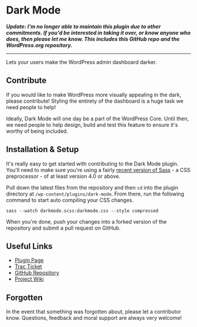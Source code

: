 # Dark Mode

**_Update: I'm no longer able to maintain this plugin due to other commitments. If you'd be interested in taking it over, or know anyone who does, then please let me know. This includes this GitHub repo and the WordPress.org repository._**

<hr>

Lets your users make the WordPress admin dashboard darker.

## Contribute

If you would like to make WordPress more visually appealing in the dark, please contribute! Styling the entirety of the dashboard is a huge task we need people to help!

Ideally, Dark Mode will one day be a part of the WordPress Core. Until then, we need people to help design, build and test this feature to ensure it's worthy of being included.

## Installation & Setup

It's really easy to get started with contributing to the Dark Mode plugin. You'll need to make sure you're using a fairly [recent version of Sass](https://sass-lang.com/) - a CSS preprocessor - of at least version 4.0 or above.

Pull down the latest files from the repository and then `cd` into the plugin directory at `/wp-content/plugins/dark-mode`. From there, run the following command to start auto compiling your CSS changes.

```
sass --watch darkmode.scss:darkmode.css --style compressed
```

When you're done, push your changes into a forked version of the repository and submit a pull request on GitHub.

## Useful Links

* [Plugin Page](https://wordpress.org/plugins/dark-mode/)
* [Trac Ticket](https://core.trac.wordpress.org/ticket/41928)
* [GitHub Repository](https://github.com/dgwyer/Dark-Mode)
* [Project Wiki](https://github.com/dgwyer/Dark-Mode/wiki)

## Forgotten

In the event that something was forgotten about, please let a contributor know. Questions, feedback and moral support are always very welcome!
